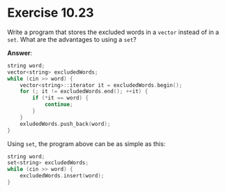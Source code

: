 # Exercise 10.23

Write a program that stores the excluded words in a `vector` instead of in a `set`. What are the advantages to using a `set`?

**Answer**:

```cpp
string word;
vector<string> excludedWords;
while (cin >> word) {
    vector<string>::iterator it = excludedWords.begin();
    for (; it != excludedWords.end(); ++it) {
        if (*it == word) {
            continue;
        }
    }
    exludedWords.push_back(word);
}
```

Using `set`, the program above can be as simple as this:

```cpp
string word;
set<string> excludedWords;
while (cin >> word) {
    excludedWords.insert(word);
}
```